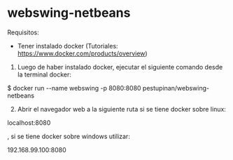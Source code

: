 # webswing-netbeans

Requisitos: 
  - Tener instalado docker (Tutoriales: https://www.docker.com/products/overview)

1. Luego de haber instalado docker, ejecutar el siguiente comando desde la terminal docker: 

  $ docker run --name webswing -p 8080:8080 pestupinan/webswing-netbeans

2. Abrir el navegador web a la siguiente ruta si se tiene docker sobre linux:

  localhost:8080
  
  , si se tiene docker sobre windows utilizar:
  
  192.168.99.100:8080
